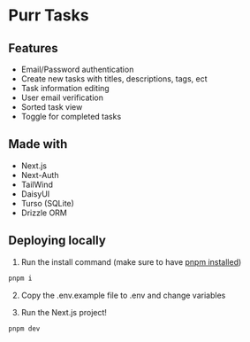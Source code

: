 # Purr Tasks

## Features

- Email/Password authentication
- Create new tasks with titles, descriptions, tags, ect
- Task information editing
- User email verification
- Sorted task view
- Toggle for completed tasks

## Made with
- Next.js
- Next-Auth
- TailWind
- DaisyUI
- Turso (SQLite)
- Drizzle ORM

## Deploying locally

1. Run the install command (make sure to have [pnpm installed](https://pnpm.io))

```bash
pnpm i
```

2. Copy the .env.example file to .env and change variables

3. Run the Next.js project!

```bash
pnpm dev
```

